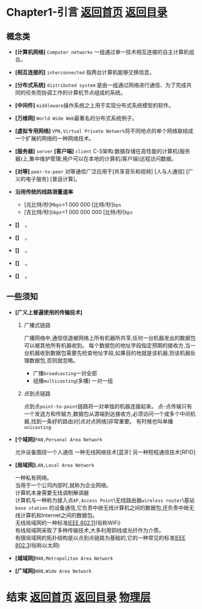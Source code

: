 # Chapter1-引言 [返回首页](../index.md) [返回目录](./day1.md) 

## 概念类
  + **[计算机网络]** ``Computer networks`` 一组通过单一技术相互连接的自主计算机组合。
  + **[相互连接的]** ``interconnected`` 指两台计算机能够交换信息。
  + **[分布式系统]** ``distributed system`` 是由一组通过网络进行通信、为了完成共同的任务而协调工作的计算机节点组成的系统。
  + **[中间件]** ``middleware``操作系统之上用于实现分布式系统模型的软件。
  + **[万维网]** ``World Wide Web``最著名的分布式系统例子。
  + **[虚拟专用网络]** ``VPN,Virtual Private Network``将不同地点的单个网络联结成一个扩展的网络的一种网络技术。
  + **[服务器]** ``server``  **[客户端]** ``client``  C-S架构:数据存储在高性能的计算机(服务器)上,集中维护管理;用户可以在本地的计算机(客户端)远程访问数据。
  + **[对等]** ``peer-to-peer`` 对等通信广泛应用于[共享音乐和视频] [人与人通信]  [广义的电子服务] [普适计算]。
  + **沿用传统的线路测量速率**
     + [兆比特/秒]``Mbps``=1 000 000 [比特/秒]``bps``
     + [吉比特/秒]``Gbps``=1 000 000 000 [比特/秒]``bps``
     
  + **[]** `` `` 。
  + **[]** `` `` 。
  + **[]** `` `` 。
  + **[]** `` `` 。
  + **[]** `` `` 。
  
## 一些须知
  + **[广义上普遍使用的传输技术]**
     1. 广播式链路
     
        广播网络中,通信信道被网络上所有机器所共享,任何一台机器发出的数据包可以被其他所有机器收到。
        每个数据包的地址字段指定预期的接收方,当一台机器收到数据包需要先检查地址字段,如果目的地就是该机器,则该机器处理数据包,否则就忽略。
        + 广播``broadcasting``一对全部
        + 组播``multicasting``(多播) 一对一组
     2. 点到点链路
     
        点到点``point-to-point``链路将一对单独的机器连接起来。
        点-点传输只有一个发送方和传输方,数据包从源端到达接收方,必须访问一个或多个中间机器,找到一条好的路由对[点对点网络]非常重要。
        有时候也叫单播``unicasting``

  + **[个域网]**``PAN,Personal Area Network``
    
      允许设备围绕一个人通信
      一种无线网络技术[蓝牙]
      另一种短程通信技术[RFID]

  + **[局域网]**``LAN,Local Area Network``
  
      一种私有网络。  
      当用于一个公司内部时,就称为企业网络。  
      计算机本身需要无线调制解调器  
      计算机与一种称为接入点``AP,Access Point``\无线路由器``wireless router``\基站``base station`` 的设备通信,它负责中继无线计算机之间的数据包,还负责中继无线计算机和Internet之间的数据包。  
      无线局域网的一种标准[IEEE 802.11](https://en.wikipedia.org/wiki/IEEE_802.11)(俗称WiFi)  
      有线局域网采取了多种传输技术,大多利用铜线或光纤作为介质。  
      有限局域网的拓扑结构是以点到点链路为基础的,它的一种常见的标准[IEEE 802.3](https://en.wikipedia.org/wiki/IEEE_802.3)(俗称以太网)  
      
      
  + **[城域网]**``MAN,Metropolitan Area Network``
  
  
  + **[广域网]**``WAN,Wide Area Network``
  
  
  

# 结束 [返回首页](../index.md) [返回目录](./day1.md) [物理层](./Chapter2.md)
